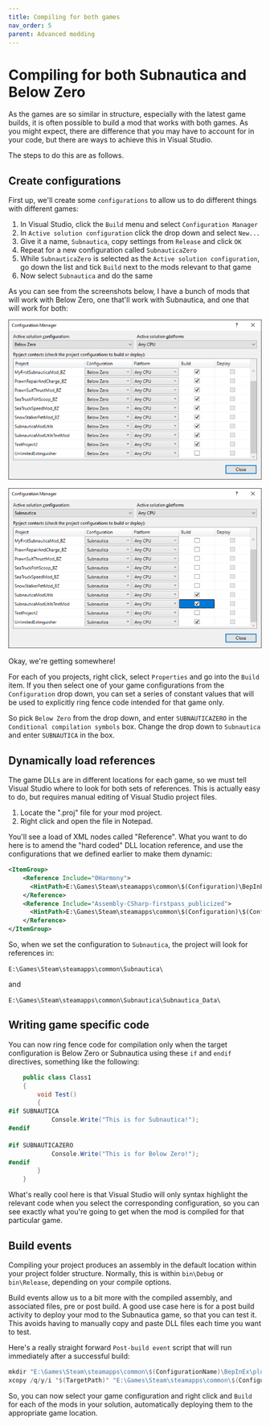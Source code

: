 ```yaml
---
title: Compiling for both games
nav_order: 5
parent: Advanced modding
---
```




# Compiling for both Subnautica and Below Zero

As the games are so similar in structure, especially with the latest game builds, it is often possible to build a mod that works with both games. As you might expect, there are difference that you may have to account for in your code, but there are ways to achieve this in Visual Studio.

The steps to do this are as follows.

## Create configurations

First up, we'll create some `configurations` to allow us to do different things with different games:

1. In Visual Studio, click the `Build` menu and select `Configuration Manager`
2. In `Active solution configuration` click the drop down and select `New...`
3. Give it a name, `Subnautica`, copy settings from `Release` and click `OK`
4. Repeat for a new configuration called `SubnauticaZero`
5. While `SubnauticaZero` is selected as the `Active solution configuration`, go down the list and tick `Build` next to the mods relevant to that game
6. Now select `Subnautica` and do the same

As you can see from the screenshots below, I have a bunch of mods that will work with Below Zero, one that'll work with Subnautica, and one that will work for both:

![](.\media\associatedconfig_bz.png)

![](.\media\associatedconfig_sn.png)

Okay, we're getting somewhere!

For each of you projects, right click, select `Properties` and go into the `Build` item. If you then select one of your game configurations from the `Configuration` drop down, you can set a series of constant values that will be used to explicitly ring fence code intended for that game only.

So pick `Below Zero` from the drop down, and enter `SUBNAUTICAZERO` in the `Conditional compilation symbols` box. Change the drop down to `Subnautica` and enter `SUBNAUTICA` in the box.

## Dynamically load references

The game DLLs are in different locations for each game, so we must tell Visual Studio where to look for both sets of references. This is actually easy to do, but requires manual editing of Visual Studio project files.

1. Locate the ".proj" file for your mod project.
2. Right click and open the file in Notepad.

You'll see a load of XML nodes called "Reference". What you want to do here is to amend the "hard coded" DLL location reference, and use the configurations that we defined earlier to make them dynamic:

```xml
<ItemGroup>
    <Reference Include="0Harmony">
      <HintPath>E:\Games\Steam\steamapps\common\$(Configuration)\BepInEx\core\0Harmony.dll</HintPath>
    </Reference>
    <Reference Include="Assembly-CSharp-firstpass_publicized">
      <HintPath>E:\Games\Steam\steamapps\common\$(Configuration)\$(Configuration)_Data\Managed\publicized_assemblies\Assembly-CSharp-firstpass_publicized.dll</HintPath>
    </Reference>
</ItemGroup>
```

So, when we set the configuration to `Subnautica`, the project will look for references in:

`E:\Games\Steam\steamapps\common\Subnautica\`

and

`E:\Games\Steam\steamapps\common\Subnautica\Subnautica_Data\`

## Writing game specific code

You can now ring fence code for compilation only when the target configuration is Below Zero or Subnautica using these `if` and `endif` directives, something like the following:

```c#
    public class Class1
    {
        void Test()
        {
#if SUBNAUTICA
            Console.Write("This is for Subnautica!");
#endif

#if SUBNAUTICAZERO
            Console.Write("This is for Below Zero!");
#endif
        }
    }
```

What's really cool here is that Visual Studio will only syntax highlight the relevant code when you select the corresponding configuration, so you can see exactly what you're going to get when the mod is compiled for that particular game.

## Build events

Compiling your project produces an assembly in the default location within your project folder structure. Normally, this is within `bin\Debug` or `bin\Release`, depending on your compile options.

Build events allow us to a bit more with the compiled assembly, and associated files, pre or post build. A good use case here is for a post build activity to deploy your mod to the Subnautica game, so that you can test it. This avoids having to manually copy and paste DLL files each time you want to test.

Here's a really straight forward `Post-build event` script that will run immediately after a successful build:

```powershell
mkdir "E:\Games\Steam\steamapps\common\$(ConfigurationName)\BepInEx\plugins\$(TargetName)"
xcopy /q/y/i "$(TargetPath)" "E:\Games\Steam\steamapps\common\$(ConfigurationName)\BepInEx\plugins\$(TargetName)" /E /H /C
```

So, you can now select your game configuration and right click and `Build` for each of the mods in your solution, automatically deploying them to the appropriate game location.



